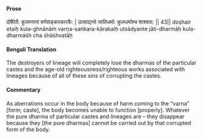 #### Prose 

दोषैरेतै: कुलघ्नानां वर्णसङ्करकारकै: |
उत्साद्यन्ते जातिधर्मा: कुलधर्माश्च शाश्वता: || 43||
doṣhair etaiḥ kula-ghnānāṁ varṇa-saṅkara-kārakaiḥ
utsādyante jāti-dharmāḥ kula-dharmāśh cha śhāśhvatāḥ

 #### Bengali Translation 

The destroyers of lineage will completely lose the dharmas of the particular castes and the age-old righteousness/righteous works associated with lineages because of all of these sins of corrupting the castes.

 #### Commentary 

As aberrations occur in the body because of harm coming to the “varna” [form; caste], the body becomes unable to function [properly]. Whatever the pure dharma of particular castes and lineages are – they disappear because they [the pure dharmas] cannot be carried out by that corrupted form of the body. 